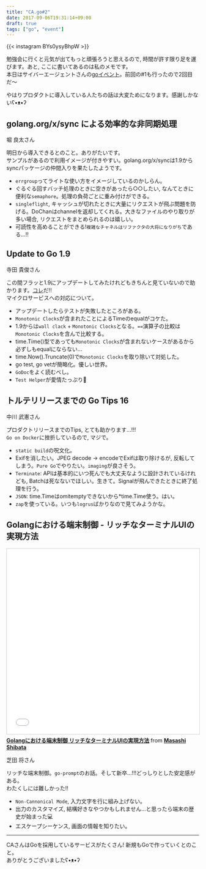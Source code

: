 ```yaml
---
title: "CA.go#2"
date: 2017-09-06T19:31:14+09:00
draft: true
tags: ["go", "event"]
---
```


{{< instagram BYs0ysyBhpW >}}

勉強会に行くと元気が出てもっと頑張ろうと思えるので, 時間が許す限り足を運びます。あと, ここに書いてあるのは私のメモです。  
本日はサイバーエージェントさんの[goイベント](https://cyberagent.connpass.com/event/64974/)。前回の#1も行ったので2回目だ〜  
  
やはりプロダクトに導入している人たちの話は大変ためになります。感謝しかないʕ•ᴥ•ʔ  

## golang.org/x/sync による効率的な非同期処理
<script async class="speakerdeck-embed" data-id="45885cc31e40446a932ac73b560eca86" data-ratio="1.33333333333333" src="//speakerdeck.com/assets/embed.js"></script>
堀 良太さん  

明日から導入できるとのこと。ありがたいです。  
サンプルがあるので利用イメージが付きやすい。golang.org/x/syncは1.9からsyncパッケージの仲間入りを果たしたようです。  

- `errgroup`ってライトな使い方をイメージしているのかしらん。  
- ぐるぐる回すバッチ処理のときに空きがあったら○○したい, なんてときに便利な`semaphore`。処理の負荷ごとに重み付けができる。  
- `singleflight`, キャッシュが切れたときに大量にリクエストが飛ぶ問題を防げる。DoChanはchannelを返却してくれる。大きなファイルのやり取りが多い場合, リクエストをまとめられるのは嬉しい。  
- 可読性を高めることができる!`複雑なチャネルはリファクタの大将になりがち`である...!!

## Update to Go 1.9
寺田 貴俊さん  

この間フラッと1.9にアップデートしてみたけれどもきちんと見ていないので助かります。[コレ](https://golang.org/doc/go1.9)だ!!  
マイクロサービスへの対応について。  

- アップデートしたらテストが失敗したところがある。
- `Monotonic Clocks`が含まれたことによるTimeのequalがコケた。
- 1.9からは`wall clack` + `Monotonic Clocks`となる。`==`演算子の比較は`Monotonic Clocks`を含んで比較する。
- time.Time()型であっても`Monotonic Clocks`が含まれないケースがあるから必ずしもequalにならない...
- time.Now().Truncate(0)で`Monotonic Clocks`を取り除いて対処した。
- go test, go vetが簡略化。優しい世界。
- `GoDoc`をよく読むべし。
- `Test Helper`が愛情たっぷり💖

## トルテリリースまでの Go Tips 16
中川 武憲さん  

プロダクトリリースまでのTips, とても助かります...!!!  
`Go on Docker`に挫折しているので, マジで。  

- `static build`の呪文化。
- Exifを消したい。JPEG decode -> encodeでExifは取り除けるが, 反転してしまう。`Pure Go`でやりたい。`imaging`が良さそう。
- `Terminate`: APIは基本的にいつ死んでも大丈夫なように設計されているけれども, Batchは死なないでほしい。生きて。Signalが飛んできたときに終了処理を行う。
- `JSON`: time.Timeはomitemptyできないから*time.Time使う。はい。
- `zap`を使っている。いつも`logrus`ばかりなので見てみようかな。

## Golangにおける端末制御 - リッチなターミナルUIの実現方法
<iframe src="//www.slideshare.net/slideshow/embed_code/key/ftbqyNXZDtYDJM" width="100%" height="485" frameborder="0" marginwidth="0" marginheight="0" scrolling="no" style="border:1px solid #CCC; border-width:1px; margin-bottom:5px; max-width: 100%;" allowfullscreen> </iframe> <div style="margin-bottom:5px"> <strong> <a href="//www.slideshare.net/c-bata/golang-ui" title="Golangにおける端末制御 リッチなターミナルUIの実現方法" target="_blank">Golangにおける端末制御 リッチなターミナルUIの実現方法</a> </strong> from <strong><a href="https://www.slideshare.net/c-bata" target="_blank">Masashi Shibata</a></strong> </div>

芝田 将さん  

リッチな端末制御。`go-prompt`のお話。そして新卒...!!!どっしりとした安定感がある。  
わたくしには難しかった!!  

- `Non-Cannonical Mode`, 入力文字を行に組み上げない。
- 出力のカスタマイズ, 結構好きなやつかもしれません...と思ったら端末の歴史が始まった💻
- エスケープシーケンス, 画面の情報を知りたい。

---

CAさんはGoを採用しているサービスがたくさん! 新規もGoで作っていくとのこと。  
ありがとうございましたʕ•ᴥ•ʔ

